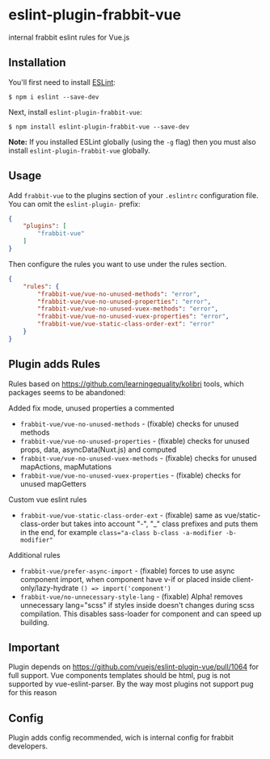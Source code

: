 # eslint-plugin-frabbit-vue

internal frabbit eslint rules for Vue.js

## Installation

You'll first need to install [ESLint](http://eslint.org):

```
$ npm i eslint --save-dev
```

Next, install `eslint-plugin-frabbit-vue`:

```
$ npm install eslint-plugin-frabbit-vue --save-dev
```

**Note:** If you installed ESLint globally (using the `-g` flag) then you must also install `eslint-plugin-frabbit-vue` globally.

## Usage

Add `frabbit-vue` to the plugins section of your `.eslintrc` configuration file. You can omit the `eslint-plugin-` prefix:

```json
{
    "plugins": [
        "frabbit-vue"
    ]
}
```


Then configure the rules you want to use under the rules section.

```json
{
    "rules": {
        "frabbit-vue/vue-no-unused-methods": "error",
        "frabbit-vue/vue-no-unused-properties": "error",
        "frabbit-vue/vue-no-unused-vuex-methods": "error",
        "frabbit-vue/vue-no-unused-vuex-properties": "error",
        "frabbit-vue/vue-static-class-order-ext": "error"
    }
}
```

## Plugin adds Rules

Rules based on https://github.com/learningequality/kolibri tools, which packages seems to be abandoned:

Added fix mode, unused properties a commented

* `frabbit-vue/vue-no-unused-methods` - (fixable) checks for unused methods
* `frabbit-vue/vue-no-unused-properties` - (fixable) checks for unused props, data, asyncData(Nuxt.js) and computed
* `frabbit-vue/vue-no-unused-vuex-methods` - (fixable) checks for unused mapActions, mapMutations
* `frabbit-vue/vue-no-unused-vuex-properties` - (fixable) checks for unused mapGetters

Custom vue eslint rules

* `frabbit-vue/vue-static-class-order-ext` - (fixable) same as vue/static-class-order but takes into account "-", "_" class prefixes and puts them in the end, for example `class="a-class b-class -a-modifier -b-modifier"`

Additional rules

* `frabbit-vue/prefer-async-import` - (fixable) forces to use async component import, when component have v-if or placed inside client-only/lazy-hydrate `() => import('component')`
* `frabbit-vue/no-unnecessary-style-lang` - (fixable) Alpha! removes unnecessary lang="scss" if styles inside doesn't changes during scss compilation. This disables sass-loader for component and can speed up building.



## Important

Plugin depends on https://github.com/vuejs/eslint-plugin-vue/pull/1064 for full support.
Vue components templates should be html, pug is not supported by vue-eslint-parser. By the way most plugins not support pug for this reason

## Config

Plugin adds config recommended, wich is internal config for frabbit developers.




